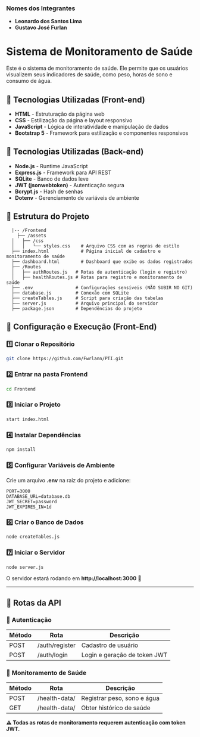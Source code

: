 ### Nomes dos Integrantes

- **Leonardo dos Santos Lima**
- **Gustavo José Furlan**

# Sistema de Monitoramento de Saúde

Este é o sistema de monitoramento de saúde. Ele permite que os usuários visualizem seus indicadores de saúde, como peso, horas de sono e consumo de água.

## 🚀 Tecnologias Utilizadas (Front-end)

- **HTML** - Estruturação da página web
- **CSS** - Estilização da página e layout responsivo
- **JavaScript** - Lógica de interatividade e manipulação de dados
- **Bootstrap 5** - Framework para estilização e componentes responsivos

## 🚀 Tecnologias Utilizadas (Back-end)

- **Node.js** - Runtime JavaScript
- **Express.js** - Framework para API REST
- **SQLite** - Banco de dados leve
- **JWT (jsonwebtoken)** - Autenticação segura
- **Bcrypt.js** - Hash de senhas
- **Dotenv** - Gerenciamento de variáveis de ambiente

## 📂 Estrutura do Projeto

```
  |-- /Frontend
    ├── /assets
  │   ├── /css
  │   │   └── styles.css    # Arquivo CSS com as regras de estilo
  ├── index.html            # Página inicial de cadastro e monitoramento de saúde
  ├── dashboard.html        # Dashboard que exibe os dados registrados
  ├── /Routes
  │   ├── authRoutes.js   # Rotas de autenticação (login e registro)
  │   ├── healthRoutes.js # Rotas para registro e monitoramento de saúde
  ├── .env                # Configurações sensíveis (NÃO SUBIR NO GIT)
  ├── database.js         # Conexão com SQLite
  ├── createTables.js     # Script para criação das tabelas
  ├── server.js           # Arquivo principal do servidor
  ├── package.json        # Dependências do projeto
```

## 🔧 Configuração e Execução (Front-End)

### 1️⃣ **Clonar o Repositório**

```sh
git clone https://github.com/Fwrlann/PTI.git
```

### 2️⃣ **Entrar na pasta Frontend**

```sh
cd Frontend
```

### 3️⃣ **Iniciar o Projeto**

```sh
start index.html
```

### 4️⃣ **Instalar Dependências**

```sh
npm install
```

### 5️⃣ **Configurar Variáveis de Ambiente**

Crie um arquivo **.env** na raiz do projeto e adicione:

```env
PORT=3000
DATABASE_URL=database.db
JWT_SECRET=password
JWT_EXPIRES_IN=1d
```

### 6️⃣ **Criar o Banco de Dados**

```sh
node createTables.js
```

### 7️⃣ **Iniciar o Servidor**

```sh
node server.js
```

O servidor estará rodando em **http://localhost:3000** 🚀

---

## 📌 Rotas da API

### 🔹 **Autenticação**

| Método | Rota           | Descrição                    |
| ------ | -------------- | ---------------------------- |
| POST   | /auth/register | Cadastro de usuário          |
| POST   | /auth/login    | Login e geração de token JWT |

### 🔹 **Monitoramento de Saúde**

| Método | Rota          | Descrição                   |
| ------ | ------------- | --------------------------- |
| POST   | /health-data/ | Registrar peso, sono e água |
| GET    | /health-data/ | Obter histórico de saúde    |

**⚠️ Todas as rotas de monitoramento requerem autenticação com token JWT.**
